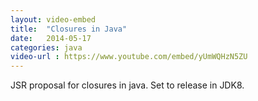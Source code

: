 ```yaml
---
layout: video-embed
title:  "Closures in Java"
date:   2014-05-17
categories: java
video-url : https://www.youtube.com/embed/yUmWQHzN5ZU
---
```

JSR proposal for closures in java. Set to release in JDK8.
